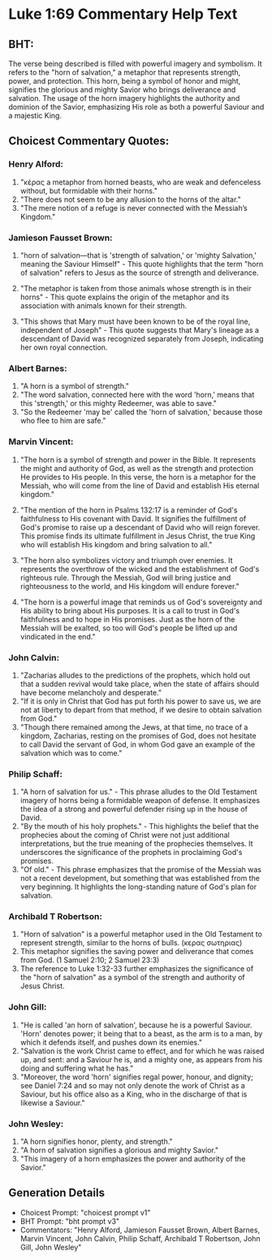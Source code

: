 # Luke 1:69 Commentary Help Text

## BHT:
The verse being described is filled with powerful imagery and symbolism. It refers to the "horn of salvation," a metaphor that represents strength, power, and protection. This horn, being a symbol of honor and might, signifies the glorious and mighty Savior who brings deliverance and salvation. The usage of the horn imagery highlights the authority and dominion of the Savior, emphasizing His role as both a powerful Saviour and a majestic King.

## Choicest Commentary Quotes:
### Henry Alford:
1. "κέρας a metaphor from horned beasts, who are weak and defenceless without, but formidable with their horns."
2. "There does not seem to be any allusion to the horns of the altar."
3. "The mere notion of a refuge is never connected with the Messiah’s Kingdom."

### Jamieson Fausset Brown:
1. "horn of salvation—that is 'strength of salvation,' or 'mighty Salvation,' meaning the Saviour Himself" - This quote highlights that the term "horn of salvation" refers to Jesus as the source of strength and deliverance.

2. "The metaphor is taken from those animals whose strength is in their horns" - This quote explains the origin of the metaphor and its association with animals known for their strength.

3. "This shows that Mary must have been known to be of the royal line, independent of Joseph" - This quote suggests that Mary's lineage as a descendant of David was recognized separately from Joseph, indicating her own royal connection.

### Albert Barnes:
1. "A horn is a symbol of strength."
2. "The word salvation, connected here with the word 'horn,' means that this 'strength,' or this mighty Redeemer, was able to save."
3. "So the Redeemer 'may be' called the 'horn of salvation,' because those who flee to him are safe."

### Marvin Vincent:
1. "The horn is a symbol of strength and power in the Bible. It represents the might and authority of God, as well as the strength and protection He provides to His people. In this verse, the horn is a metaphor for the Messiah, who will come from the line of David and establish His eternal kingdom."

2. "The mention of the horn in Psalms 132:17 is a reminder of God's faithfulness to His covenant with David. It signifies the fulfillment of God's promise to raise up a descendant of David who will reign forever. This promise finds its ultimate fulfillment in Jesus Christ, the true King who will establish His kingdom and bring salvation to all."

3. "The horn also symbolizes victory and triumph over enemies. It represents the overthrow of the wicked and the establishment of God's righteous rule. Through the Messiah, God will bring justice and righteousness to the world, and His kingdom will endure forever."

4. "The horn is a powerful image that reminds us of God's sovereignty and His ability to bring about His purposes. It is a call to trust in God's faithfulness and to hope in His promises. Just as the horn of the Messiah will be exalted, so too will God's people be lifted up and vindicated in the end."

### John Calvin:
1. "Zacharias alludes to the predictions of the prophets, which hold out that a sudden revival would take place, when the state of affairs should have become melancholy and desperate."
2. "If it is only in Christ that God has put forth his power to save us, we are not at liberty to depart from that method, if we desire to obtain salvation from God."
3. "Though there remained among the Jews, at that time, no trace of a kingdom, Zacharias, resting on the promises of God, does not hesitate to call David the servant of God, in whom God gave an example of the salvation which was to come."

### Philip Schaff:
1. "A horn of salvation for us." - This phrase alludes to the Old Testament imagery of horns being a formidable weapon of defense. It emphasizes the idea of a strong and powerful defender rising up in the house of David.
2. "By the mouth of his holy prophets." - This highlights the belief that the prophecies about the coming of Christ were not just additional interpretations, but the true meaning of the prophecies themselves. It underscores the significance of the prophets in proclaiming God's promises.
3. "Of old." - This phrase emphasizes that the promise of the Messiah was not a recent development, but something that was established from the very beginning. It highlights the long-standing nature of God's plan for salvation.

### Archibald T Robertson:
1. "Horn of salvation" is a powerful metaphor used in the Old Testament to represent strength, similar to the horns of bulls. (κερας σωτηριας)
2. This metaphor signifies the saving power and deliverance that comes from God. (1 Samuel 2:10; 2 Samuel 23:3)
3. The reference to Luke 1:32-33 further emphasizes the significance of the "horn of salvation" as a symbol of the strength and authority of Jesus Christ.

### John Gill:
1. "He is called 'an horn of salvation', because he is a powerful Saviour. 'Horn' denotes power; it being that to a beast, as the arm is to a man, by which it defends itself, and pushes down its enemies."
2. "Salvation is the work Christ came to effect, and for which he was raised up, and sent: and a Saviour he is, and a mighty one, as appears from his doing and suffering what he has."
3. "Moreover, the word 'horn' signifies regal power, honour, and dignity; see Daniel 7:24 and so may not only denote the work of Christ as a Saviour, but his office also as a King, who in the discharge of that is likewise a Saviour."

### John Wesley:
1. "A horn signifies honor, plenty, and strength."
2. "A horn of salvation signifies a glorious and mighty Savior."
3. "This imagery of a horn emphasizes the power and authority of the Savior."


## Generation Details
- Choicest Prompt: "choicest prompt v1"
- BHT Prompt: "bht prompt v3"
- Commentators: "Henry Alford, Jamieson Fausset Brown, Albert Barnes, Marvin Vincent, John Calvin, Philip Schaff, Archibald T Robertson, John Gill, John Wesley"

